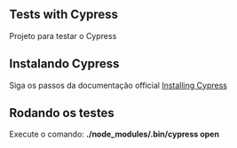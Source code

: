 ## Tests with Cypress

Projeto para testar o Cypress


## Instalando Cypress

Siga os passos da documentação official [Installing Cypress](https://docs.cypress.io/guides/getting-started/installing-cypress.html#Installing)

## Rodando os testes

Execute o comando: **./node_modules/.bin/cypress open**
